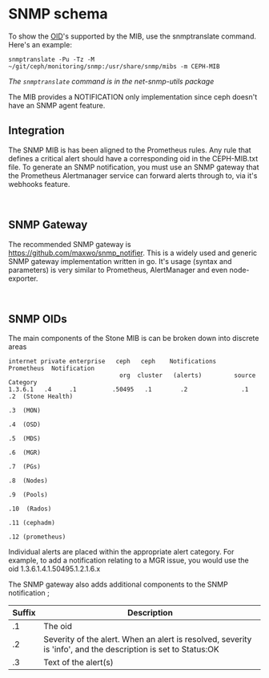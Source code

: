 # SNMP schema
To show the [OID](https://en.wikipedia.org/wiki/Object_identifier)'s supported by the MIB, use the snmptranslate command. Here's an example:
```
snmptranslate -Pu -Tz -M ~/git/ceph/monitoring/snmp:/usr/share/snmp/mibs -m CEPH-MIB
```
*The `snmptranslate` command is in the net-snmp-utils package*

The MIB provides a NOTIFICATION only implementation since ceph doesn't have an SNMP
agent feature.

## Integration
The SNMP MIB is has been aligned to the Prometheus rules. Any rule that defines a 
critical alert should have a corresponding oid in the CEPH-MIB.txt file. To generate
an SNMP notification, you must use an SNMP gateway that the Prometheus Alertmanager
service can forward alerts through to, via it's webhooks feature.

&nbsp;

## SNMP Gateway
The recommended SNMP gateway is https://github.com/maxwo/snmp_notifier. This is a widely
used and generic SNMP gateway implementation written in go. It's usage (syntax and
parameters) is very similar to Prometheus, AlertManager and even node-exporter.

&nbsp;
## SNMP OIDs
The main components of the Stone MIB is can be broken down into discrete areas


```
internet private enterprise   ceph   ceph    Notifications   Prometheus  Notification
                               org  cluster   (alerts)         source      Category
1.3.6.1   .4     .1          .50495   .1        .2               .1         .2  (Stone Health)
                                                                            .3  (MON)
                                                                            .4  (OSD)
                                                                            .5  (MDS)
                                                                            .6  (MGR)
                                                                            .7  (PGs)
                                                                            .8  (Nodes)
                                                                            .9  (Pools)
                                                                            .10  (Rados)
                                                                            .11 (cephadm)
                                                                            .12 (prometheus)

```
Individual alerts are placed within the appropriate alert category. For example, to add
a notification relating to a MGR issue, you would use the oid 1.3.6.1.4.1.50495.1.2.1.6.x

The SNMP gateway also adds additional components to the SNMP notification ;

| Suffix | Description |
|--------|-------------|
| .1 | The oid |
| .2 | Severity of the alert. When an alert is resolved, severity is 'info', and the description is set to Status:OK|
| .3 | Text of the alert(s) | 
